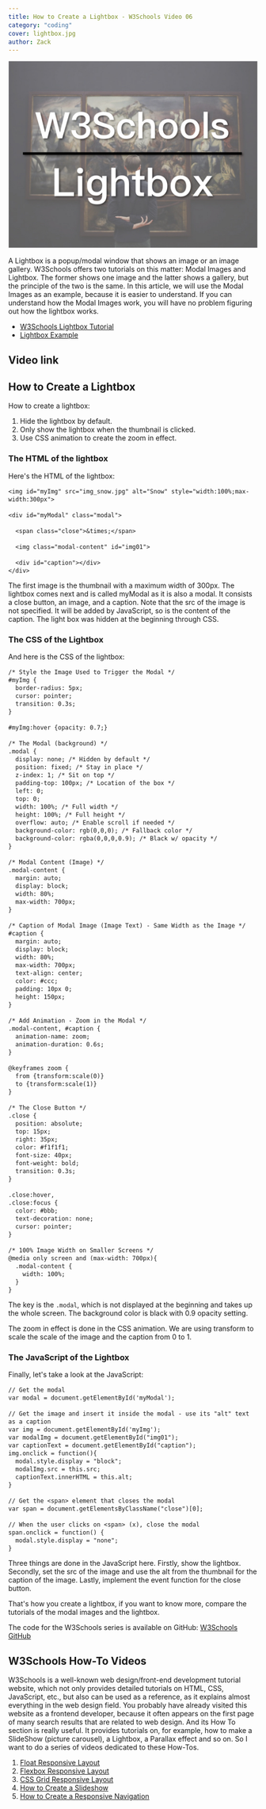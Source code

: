 ```yaml
---
title: How to Create a Lightbox - W3Schools Video 06
category: "coding"
cover: lightbox.jpg
author: Zack
---
```


![Lightbox](lightbox.jpg)

A Lightbox is a popup/modal window that shows an image or an image gallery. W3Schools offers two tutorials on this matter: Modal Images and Lightbox. The former shows one image and the latter shows a gallery, but the principle of the two is the same. In this article, we will use the Modal Images as an example, because it is easier to understand. If you can understand how the Modal Images work, you will have no problem figuring out how the lightbox works.

* [W3Schools Lightbox Tutorial](https://www.w3schools.com/howto/howto_css_modal_images.asp)
* [Lightbox Example](https://www.w3schools.com/howto/tryit.asp?filename=tryhow_js_topnav)

## Video link

## How to Create a Lightbox

How to create a lightbox:

1. Hide the lightbox by default.
2. Only show the lightbox when the thumbnail is clicked.
3. Use CSS animation to create the zoom in effect.

### The HTML of the lightbox

Here's the HTML of the lightbox:

```
<img id="myImg" src="img_snow.jpg" alt="Snow" style="width:100%;max-width:300px">

<div id="myModal" class="modal">

  <span class="close">&times;</span>

  <img class="modal-content" id="img01">

  <div id="caption"></div>
</div>
```

The first image is the thumbnail with a maximum width of 300px. The lightbox comes next and is called myModal as it is also a modal. It consists a close button, an image, and a caption. Note that the src of the image is not specified. It will be added by JavaScript, so is the content of the caption. The light box was hidden at the beginning through CSS.

### The CSS of the Lightbox

And here is the CSS of the lightbox:

```
/* Style the Image Used to Trigger the Modal */
#myImg {
  border-radius: 5px;
  cursor: pointer;
  transition: 0.3s;
}

#myImg:hover {opacity: 0.7;}

/* The Modal (background) */
.modal {
  display: none; /* Hidden by default */
  position: fixed; /* Stay in place */
  z-index: 1; /* Sit on top */
  padding-top: 100px; /* Location of the box */
  left: 0;
  top: 0;
  width: 100%; /* Full width */
  height: 100%; /* Full height */
  overflow: auto; /* Enable scroll if needed */
  background-color: rgb(0,0,0); /* Fallback color */
  background-color: rgba(0,0,0,0.9); /* Black w/ opacity */
}

/* Modal Content (Image) */
.modal-content {
  margin: auto;
  display: block;
  width: 80%;
  max-width: 700px;
}

/* Caption of Modal Image (Image Text) - Same Width as the Image */
#caption {
  margin: auto;
  display: block;
  width: 80%;
  max-width: 700px;
  text-align: center;
  color: #ccc;
  padding: 10px 0;
  height: 150px;
}

/* Add Animation - Zoom in the Modal */
.modal-content, #caption {
  animation-name: zoom;
  animation-duration: 0.6s;
}

@keyframes zoom {
  from {transform:scale(0)}
  to {transform:scale(1)}
}

/* The Close Button */
.close {
  position: absolute;
  top: 15px;
  right: 35px;
  color: #f1f1f1;
  font-size: 40px;
  font-weight: bold;
  transition: 0.3s;
}

.close:hover,
.close:focus {
  color: #bbb;
  text-decoration: none;
  cursor: pointer;
}

/* 100% Image Width on Smaller Screens */
@media only screen and (max-width: 700px){
  .modal-content {
    width: 100%;
  }
}
```

The key is the `.modal`, which is not displayed at the beginning and takes up the whole screen. The background color is black with 0.9 opacity setting.

The zoom in effect is done in the CSS animation. We are using transform to scale the scale of the image and the caption from 0 to 1.

### The JavaScript of the Lightbox

Finally, let's take a look at the JavaScript:

```
// Get the modal
var modal = document.getElementById('myModal');

// Get the image and insert it inside the modal - use its "alt" text as a caption
var img = document.getElementById('myImg');
var modalImg = document.getElementById("img01");
var captionText = document.getElementById("caption");
img.onclick = function(){
  modal.style.display = "block";
  modalImg.src = this.src;
  captionText.innerHTML = this.alt;
}

// Get the <span> element that closes the modal
var span = document.getElementsByClassName("close")[0];

// When the user clicks on <span> (x), close the modal
span.onclick = function() {
  modal.style.display = "none";
}
```

Three things are done in the JavaScript here. Firstly, show the lightbox. Secondly, set the src of the image and use the alt from the thumbnail for the caption of the image. Lastly, implement the event function for the close button.

That's how you create a lightbox, if you want to know more, compare the tutorials of the modal images and the lightbox.

The code for the W3Schools series is available on GitHub: [W3Schools GitHub](https://github.com/ZacharyChim/W3Schools)

## W3Schools How-To Videos

W3Schools is a well-known web design/front-end development tutorial website, which not only provides detailed tutorials on HTML, CSS, JavaScript, etc., but also can be used as a reference, as it explains almost everything in the web design field. You probably have already visited this website as a frontend developer, because it often appears on the first page of many search results that are related to web design. And its How To section is really useful. It provides tutorials on, for example, how to make a SlideShow (picture carousel), a Lightbox, a Parallax effect and so on. So I want to do a series of videos dedicated to these How-Tos.

1. [Float Responsive Layout](https://atzack.com/w3schools-web-layout/)
2. [Flexbox Responsive Layout](https://atzack.com/w3schools-flex/)
3. [CSS Grid Responsive Layout](https://atzack.com/w3schools-grid/)
4. [How to Create a Slideshow](https://atzack.com/w3schools-slideshow/)
5. [How to Create a Responsive Navigation](https://atzack.com/w3schools-responsive-nav/)